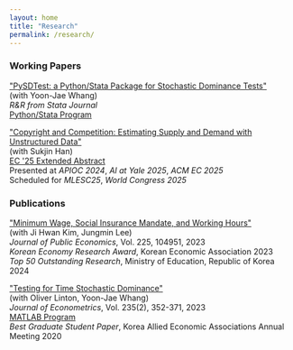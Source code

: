 ```yaml
---
layout: home
title: "Research"
permalink: /research/
---
```


###  Working Papers

["PySDTest: a Python/Stata Package for Stochastic Dominance Tests"](https://arxiv.org/abs/2307.10694) \
(with Yoon-Jae Whang)\
*R&R from Stata Journal*\
[Python/Stata Program](https://github.com/lee-kyungho/pysdtest)

["Copyright and Competition: Estimating Supply and Demand with Unstructured Data"](https://arxiv.org/abs/2501.16120) \
(with Sukjin Han)\
[EC '25 Extended Abstract](https://dl.acm.org/doi/10.1145/3736252.3742619)\
Presented at *APIOC 2024*, *AI at Yale 2025*, *ACM EC 2025*\
Scheduled for *MLESC25*, *World Congress 2025*

### Publications
["Minimum Wage, Social Insurance Mandate, and Working Hours"](https://doi.org/10.1016/j.jpubeco.2023.104951) \
(with Ji Hwan Kim, Jungmin Lee)\
*Journal of Public Economics*, Vol. 225, 104951, 2023\
*Korean Economy Research Award*, Korean Economic Association 2023\
*Top 50 Outstanding Research*, Ministry of Education, Republic of Korea 2024

["Testing for Time Stochastic Dominance"](https://doi.org/10.1016/j.jeconom.2022.03.012)\
(with Oliver Linton, Yoon-Jae Whang)\
*Journal of Econometrics*, Vol. 235(2), 352-371, 2023\
[MATLAB Program](https://github.com/lee-kyungho/Testing-for-TSD)\
*Best Graduate Student Paper*, Korea Allied Economic Associations Annual Meeting 2020
